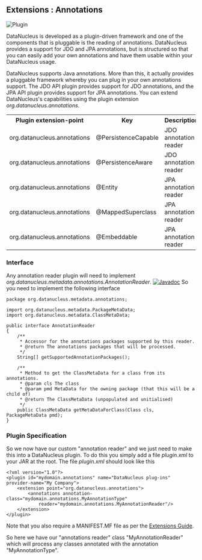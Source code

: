 <head><title>Extensions : Annotations</title></head>

## Extensions : Annotations
![Plugin](../../images/nucleus_plugin.gif)

DataNucleus is developed as a plugin-driven framework and one of the components that is pluggable is 
the reading of annotations. DataNucleus provides a support for JDO and JPA annotations, 
but is structured so that you can easily add your own annotations and have them  usable within your 
DataNucleus usage.

DataNucleus supports Java annotations. More than this, it actually provides a pluggable framework 
whereby you can plug in your own annotations support. The JDO API plugin provides support for JDO
annotations, and the JPA API plugin provides support for JPA annotations. 
You can extend DataNucleus's capabilities using the plugin extension _org.datanucleus.annotations_.

<table>
    <tr>
        <th>Plugin extension-point</th>
        <th>Key</th>
        <th>Description</th>
        <th width="80">Location</th>
    </tr>
    <tr>
        <td>org.datanucleus.annotations</td>
        <td>@PersistenceCapable</td>
        <td>JDO annotation reader</td>
        <td>datanucleus-api-jdo</td>
    </tr>
    <tr>
        <td>org.datanucleus.annotations</td>
        <td>@PersistenceAware</td>
        <td>JDO annotation reader</td>
        <td>datanucleus-api-jdo</td>
    </tr>
    <tr>
        <td>org.datanucleus.annotations</td>
        <td>@Entity</td>
        <td>JPA annotation reader</td>
        <td>datanucleus-api-jpa</td>
    </tr>
    <tr>
        <td>org.datanucleus.annotations</td>
        <td>@MappedSuperclass</td>
        <td>JPA annotation reader</td>
        <td>datanucleus-api-jpa</td>
    </tr>
    <tr>
        <td>org.datanucleus.annotations</td>
        <td>@Embeddable</td>
        <td>JPA annotation reader</td>
        <td>datanucleus-api-jpa</td>
    </tr>
</table>


### Interface

Any annotation reader plugin will need to implement _org.datanucleus.metadata.annotations.AnnotationReader_.
[![Javadoc](../../images/javadoc.gif)](http://www.datanucleus.org/javadocs/core/latest/org/datanucleus/metadata/annotations/AnnotationReader.html)
So you need to implement the following interface

	package org.datanucleus.metadata.annotations;

	import org.datanucleus.metadata.PackageMetaData;
	import org.datanucleus.metadata.ClassMetaData;

	public interface AnnotationReader
	{
	    /**
	     * Accessor for the annotations packages supported by this reader.
	     * @return The annotations packages that will be processed.
	     */
	    String[] getSupportedAnnotationPackages();

	    /**
	     * Method to get the ClassMetaData for a class from its annotations.
	     * @param cls The class
	     * @param pmd MetaData for the owning package (that this will be a child of)
	     * @return The ClassMetaData (unpopulated and unitialised)
	     */
	    public ClassMetaData getMetaDataForClass(Class cls, PackageMetaData pmd);
	}

### Plugin Specification

So we now have our custom "annotation reader" and we just need to make this into a DataNucleus 
plugin. To do this you simply add a file _plugin.xml_ to your JAR at the root. The file _plugin.xml_ should look like this

	<?xml version="1.0"?>
	<plugin id="mydomain.annotations" name="DataNucleus plug-ins" provider-name="My Company">
    	<extension point="org.datanucleus.annotations">
        	<annotations annotation-class="mydomain.annotations.MyAnnotationType" 
                reader="mydomain.annotations.MyAnnotationReader"/>
    	</extension>
	</plugin>

Note that you also require a MANIFEST.MF file as per the [Extensions Guide](index.html).

So here we have our "annotations reader" class "MyAnnotationReader" which will process any classes annotated with the annotation "MyAnnotationType".
